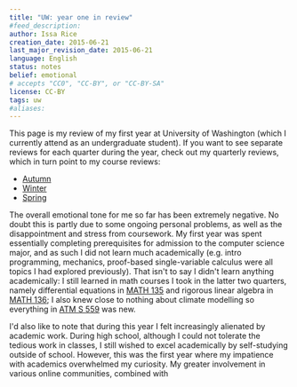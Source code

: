 ```yaml
---
title: "UW: year one in review"
#feed_description: 
author: Issa Rice
creation_date: 2015-06-21
last_major_revision_date: 2015-06-21
language: English
status: notes
belief: emotional
# accepts "CC0", "CC-BY", or "CC-BY-SA"
license: CC-BY
tags: uw
#aliases: 
---
```


This page is my review of my first year at University of Washington
(which I currently attend as an undergraduate student).  If you want to
see separate reviews for each quarter during the year, check out my
quarterly reviews, which in turn point to my course reviews:

- [Autumn](autumn-2014-at-the-university-of-washington)
- [Winter](winter-2015-at-the-university-of-washington)
- [Spring](spring-2015-at-the-university-of-washington)

The overall emotional tone for me so far has been extremely negative.
No doubt this is partly due to some ongoing personal problems, as well as the disappointment and stress from coursework.
My first year was spent essentially completing prerequisites for admission to the computer science major, and as such I did not learn much academically (e.g. intro programming, mechanics, proof-based single-variable calculus were all topics I had explored previously).
That isn't to say I didn't learn anything academically: I still learned in math courses I took in the latter two quarters, namely differential equations in [MATH 135]() and rigorous linear algebra in [MATH 136](); I also knew close to nothing about climate modelling so everything in [ATM S 559]() was new.

I'd also like to note that during this year I felt increasingly alienated by academic work.
During high school, although I could not tolerate the tedious work in classes, I still wished to excel academically by self-studying outside of school.
However, this was the first year where my impatience with academics overwhelmed my curiosity.
My greater involvement in various online communities, combined with 
